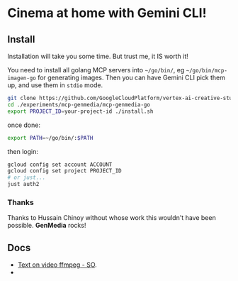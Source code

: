 # Cinema at home with Gemini CLI!

## Install

Installation will take you some time. But trust me, it IS worth it!

You need to install all golang MCP servers into `~/go/bin/`, eg
`~/go/bin/mcp-imagen-go` for generating images. Then you can have Gemini CLI pick them up, and use them in `stdio` mode.

```bash
git clone https://github.com/GoogleCloudPlatform/vertex-ai-creative-studio/
cd ./experiments/mcp-genmedia/mcp-genmedia-go
export PROJECT_ID=your-project-id ./install.sh
```

once done:

```bash
export PATH=~/go/bin/:$PATH
```

then login:

```bash
gcloud config set account ACCOUNT
gcloud config set project PROJECT_ID
# or just...
just auth2
```

### Thanks

Thanks to Hussain Chinoy without whose work this wouldn't have been possible. **GenMedia** rocks!

## Docs

* [Text on video ffmpeg - SO](https://stackoverflow.com/questions/17623676/text-on-video-ffmpeg).
*
